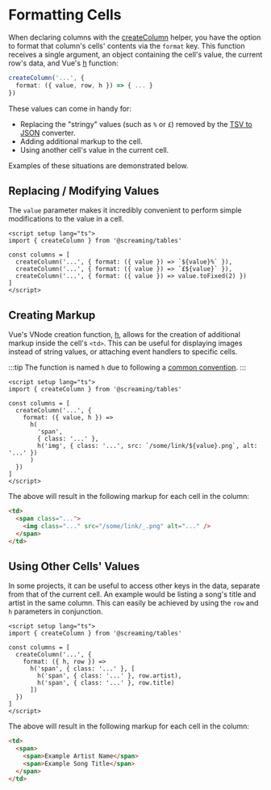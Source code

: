 # Formatting Cells

When declaring columns with the [createColumn](../helpers/create-column.md) helper, you have the option to format that column's cells' contents via the `format` key. This function receives a single argument, an object containing the cell's value, the current row's data, and Vue's [h](https://vuejs.org/api/render-function.html#h) function:

```ts
createColumn('...', {
  format: ({ value, row, h }) => { ... }
})
```

These values can come in handy for:

- Replacing the "stringy" values (such as `%` or `£`) removed by the [TSV to JSON](https://screamingprojects.com/toolbox/tsv-to-json) converter.
- Adding additional markup to the cell.
- Using another cell's value in the current cell.

Examples of these situations are demonstrated below.

## Replacing / Modifying Values

The `value` parameter makes it incredibly convenient to perform simple modifications to the value in a cell.

```vue
<script setup lang="ts">
import { createColumn } from '@screaming/tables'

const columns = [
  createColumn('...', { format: ({ value }) => `${value}%` }),
  createColumn('...', { format: ({ value }) => `£${value}` }),
  createColumn('...', { format: ({ value }) => value.toFixed(2) })
]
</script>
```

## Creating Markup

Vue's VNode creation function, [h](https://vuejs.org/api/render-function.html#h), allows for the creation of additional markup inside the cell's `<td>`. This can be useful for displaying images instead of string values, or attaching event handlers to specific cells.

:::tip
The function is named `h` due to following a [common convention](https://github.com/vuejs/babel-plugin-transform-vue-jsx/issues/6#issuecomment-232994673).
:::

```vue
<script setup lang="ts">
import { createColumn } from '@screaming/tables'

const columns = [
  createColumn('...', {
    format: ({ value, h }) =>
      h(
        'span',
        { class: '...' },
        h('img', { class: '...', src: `/some/link/${value}.png`, alt: '...' })
      )
  })
]
</script>
```

The above will result in the following markup for each cell in the column:

```html
<td>
  <span class="...">
    <img class="..." src="/some/link/_.png" alt="..." />
  </span>
</td>
```

## Using Other Cells' Values

In some projects, it can be useful to access other keys in the data, separate from that of the current cell. An example would be listing a song's title and artist in the same column. This can easily be achieved by using the `row` and `h` parameters in conjunction.

```vue
<script setup lang="ts">
import { createColumn } from '@screaming/tables'

const columns = [
  createColumn('...', {
    format: ({ h, row }) =>
      h('span', { class: '...' }, [
        h('span', { class: '...' }, row.artist),
        h('span', { class: '...' }, row.title)
      ])
  })
]
</script>
```

The above will result in the following markup for each cell in the column:

```html
<td>
  <span>
    <span>Example Artist Name</span>
    <span>Example Song Title</span>
  </span>
</td>
```
